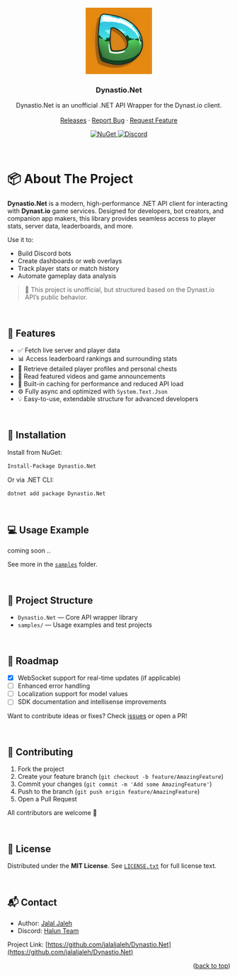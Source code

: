 <div id="top"></div>

<!-- PROJECT LOGO -->
<br />
<div align="center">
  <a href="#">
    <img src="logo.jpg" alt="Logo" width="150" height="150">
  </a>
  <h3 align="center">Dynastio.Net</h3>
  <p align="center">
   Dynastio.Net is an unofficial .NET API Wrapper for the Dynast.io client.
    <br />  <br />
    <a href="https://github.com/JalalJaleh/Dynastio.Net/releases">Releases</a>
    ·
    <a href="https://github.com/JalalJaleh/Dynastio.Net/issues">Report Bug</a>
    ·
    <a href="https://github.com/JalalJaleh/Dynastio.Net/issues">Request Feature</a>
  </p>
</div>

<div align="center">
  <a href="https://www.nuget.org/packages/Dynastio.Net/">
    <img src="https://img.shields.io/nuget/vpre/Dynastio.Net.svg?maxAge=2592000?style=plastic" alt="NuGet">
  </a>
  <a href="https://discord.gg/GVUXMNv7vV">
    <img src="https://discord.com/api/guilds/875716592770637824/widget.png" alt="Discord">
  </a>
</div>

<br>
<br>

<!-- ABOUT THE PROJECT -->
# 📦 About The Project

**Dynastio.Net** is a modern, high-performance .NET API client for interacting with **Dynast.io** game services. Designed for developers, bot creators, and companion app makers, this library provides seamless access to player stats, server data, leaderboards, and more.

Use it to:

- Build Discord bots
- Create dashboards or web overlays
- Track player stats or match history
- Automate gameplay data analysis

> 🧠 This project is unofficial, but structured based on the Dynast.io API’s public behavior.

<br>

## 🚀 Features

- ✅ Fetch live server and player data
- 📊 Access leaderboard rankings and surrounding stats
- 🧍 Retrieve detailed player profiles and personal chests
- 📰 Read featured videos and game announcements
- 🔄 Built-in caching for performance and reduced API load
- ⚙️ Fully async and optimized with `System.Text.Json`
- 💡 Easy-to-use, extendable structure for advanced developers

<br>

## 🔧 Installation

Install from NuGet:

```bash
Install-Package Dynastio.Net
```

Or via .NET CLI:

```bash
dotnet add package Dynastio.Net
```

<br>

## 💻 Usage Example

coming soon ..

See more in the [`samples`](https://github.com/jalaljaleh/Dynastio.Net/tree/master/samples) folder.

<br>

## 📁 Project Structure

- `Dynastio.Net` — Core API wrapper library
- `samples/` — Usage examples and test projects

<br>

## 🔭 Roadmap

- [x] WebSocket support for real-time updates (if applicable)
- [ ] Enhanced error handling
- [ ] Localization support for model values
- [ ] SDK documentation and intellisense improvements

Want to contribute ideas or fixes? Check [issues](https://github.com/jalaljaleh/Dynastio.Net/issues) or open a PR!

<br>

## 🙌 Contributing

1. Fork the project
2. Create your feature branch (`git checkout -b feature/AmazingFeature`)
3. Commit your changes (`git commit -m 'Add some AmazingFeature'`)
4. Push to the branch (`git push origin feature/AmazingFeature`)
5. Open a Pull Request

All contributors are welcome 🫡

<br>

<!-- LICENSE -->
## 🪪 License

Distributed under the **MIT License**. See [`LICENSE.txt`](LICENSE.txt) for full license text.

<br>

<!-- CONTACT -->
## 📬 Contact

- Author: [Jalal Jaleh](https://github.com/jalaljaleh)
- Discord: [Halun Team](https://discord.gg/x5j4cZtnWR)

Project Link: [https://github.com/jalaljaleh/Dynastio.Net](https://github.com/jalaljaleh/Dynastio.Net)

<p align="right">(<a href="#top">back to top</a>)</p>

